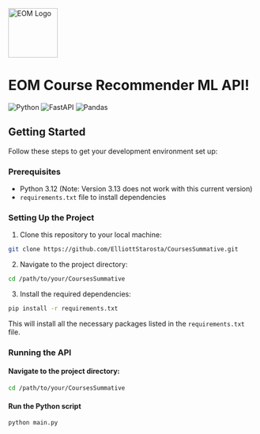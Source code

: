 <img src="https://github.com/ElliottStarosta/CoursesSummative/blob/master/src/main/resources/assets/EOM_Logo.png" alt="EOM Logo" width="100"/>

# EOM Course Recommender ML API!

![Python](https://img.shields.io/badge/Python-4584b6?style=for-the-badge&logo=python&logoColor=white)
![FastAPI](https://img.shields.io/badge/FastAPI-005571?style=for-the-badge&logo=fastapi)
![Pandas](https://img.shields.io/badge/pandas-%23150458.svg?style=for-the-badge&logo=pandas&logoColor=white)


## Getting Started

Follow these steps to get your development environment set up:

### Prerequisites

- Python 3.12 (Note: Version 3.13 does not work with this current version)
- `requirements.txt` file to install dependencies

### Setting Up the Project

1. Clone this repository to your local machine:
```bash
git clone https://github.com/ElliottStarosta/CoursesSummative.git
```
2. Navigate to the project directory:
```bash
cd /path/to/your/CoursesSummative
```
3. Install the required dependencies:
```bash
pip install -r requirements.txt
```
This will install all the necessary packages listed in the `requirements.txt` file.

### Running the API
#### Navigate to the project directory:
```bash
cd /path/to/your/CoursesSummative
```

#### Run the Python script
```python
python main.py
```
